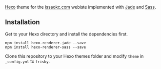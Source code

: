 
[Hexo](http://hexo.io) theme for the [issaokc.com](http://issaokc.com/) webiste implemented with [Jade](http://jade-lang.com/) and [Sass](http://http://sass-lang.com/).

## Installation

Get to your Hexo directory and install the dependencies first.

```shell
npm install hexo-renderer-jade --save
npm install hexo-renderer-sass --save
```

Clone this repository to your Hexo themes folder and modify `theme` in `_config.yml` to `frisby`.
